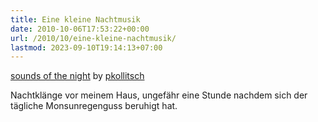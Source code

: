 ```yaml
---
title: Eine kleine Nachtmusik
date: 2010-10-06T17:53:22+00:00
url: /2010/10/eine-kleine-nachtmusik/
lastmod: 2023-09-10T19:14:13+07:00
---
```

<span><a href="http://soundcloud.com/user4584608/sounds-of-the-night-1">sounds of the night</a> by <a href="http://soundcloud.com/user4584608">pkollitsch</a></span>

Nachtklänge vor meinem Haus, ungefähr eine Stunde nachdem sich der tägliche Monsunregenguss beruhigt hat.
